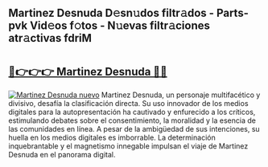 ## Martinez Desnuda D𝚎sn𝚞dos filtr𝚊dos - Parts-pvk Vid𝚎os f𝚘tos - N𝚞evas filtr𝚊ciones atr𝚊ctivas fdriM

# <h2><a href="http://mb48xs.tromn.icu/?c=Martinez+Desnuda">🔗👉👉👉 Martinez Desnuda 🔗🔗</a></h2>

[![Martinez Desnuda nuevo](https://i.imgur.com/pEAQMta.gif)](http://mb48xs.tromn.icu/?c=Martinez+Desnuda)
Martinez Desnuda, un personaje multifacético y divisivo, desafía la clasificación directa. Su uso innovador de los medios digitales para la autopresentación ha cautivado y enfurecido a los críticos, estimulando debates sobre el consentimiento, la moralidad y la esencia de las comunidades en línea. A pesar de la ambigüedad de sus intenciones, su huella en los medios digitales es imborrable. La determinación inquebrantable y el magnetismo innegable impulsan el viaje de Martinez Desnuda en el panorama digital.
